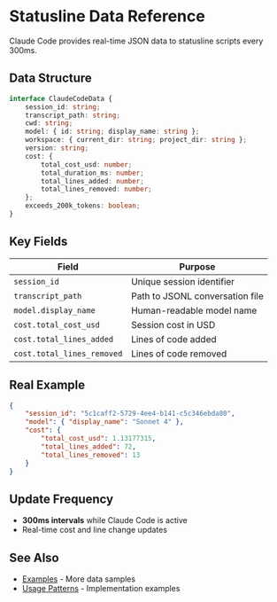 # Statusline Data Reference

Claude Code provides real-time JSON data to statusline scripts every
300ms.

## Data Structure

```typescript
interface ClaudeCodeData {
	session_id: string;
	transcript_path: string;
	cwd: string;
	model: { id: string; display_name: string };
	workspace: { current_dir: string; project_dir: string };
	version: string;
	cost: {
		total_cost_usd: number;
		total_duration_ms: number;
		total_lines_added: number;
		total_lines_removed: number;
	};
	exceeds_200k_tokens: boolean;
}
```

## Key Fields

| Field                      | Purpose                         |
| -------------------------- | ------------------------------- |
| `session_id`               | Unique session identifier       |
| `transcript_path`          | Path to JSONL conversation file |
| `model.display_name`       | Human-readable model name       |
| `cost.total_cost_usd`      | Session cost in USD             |
| `cost.total_lines_added`   | Lines of code added             |
| `cost.total_lines_removed` | Lines of code removed           |

## Real Example

```json
{
	"session_id": "5c1caff2-5729-4ee4-b141-c5c346ebda80",
	"model": { "display_name": "Sonnet 4" },
	"cost": {
		"total_cost_usd": 1.13177315,
		"total_lines_added": 72,
		"total_lines_removed": 13
	}
}
```

## Update Frequency

- **300ms intervals** while Claude Code is active
- Real-time cost and line change updates

## See Also

- [Examples](examples/statusline-examples.json) - More data samples
- [Usage Patterns](patterns/statusline-patterns.md) - Implementation
  examples
